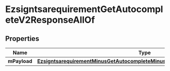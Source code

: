
# EzsigntsarequirementGetAutocompleteV2ResponseAllOf

## Properties
Name | Type | Description | Notes
------------ | ------------- | ------------- | -------------
**mPayload** | [**EzsigntsarequirementMinusGetAutocompleteMinusV2MinusResponseMinusMPayload**](EzsigntsarequirementMinusGetAutocompleteMinusV2MinusResponseMinusMPayload.md) |  | 




